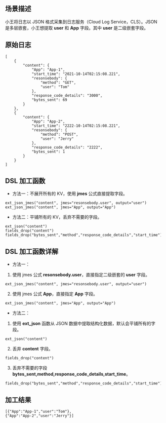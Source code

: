 ## 场景描述

小王将日志以 JSON 格式采集到日志服务（Cloud Log Service，CLS）。JSON 是多层嵌套，小王想提取 **user** 和 **App** 字段。其中 **user** 是二级嵌套字段。

## 原始日志

``` 
[
    {
        "content": {
            "App": "App-1",
            "start_time": "2021-10-14T02:15:08.221",
            "resonsebody": {
                "method": "GET",
                "user": "Tom"
            },
            "response_code_details": "3000",
            "bytes_sent": 69
        }
    },
    {
        "content": {
            "App": "App-2",
            "start_time": "2222-10-14T02:15:08.221",
            "resonsebody": {
                "method": "POST",
                "user": "Jerry"
            },
            "response_code_details": "2222",
            "bytes_sent": 1
        }
    }
]
```

## DSL 加工函数

- 方法一：不展开所有的 KV，使用 **jmes** 公式直接提取字段。
```
ext_json_jmes("content", jmes="resonsebody.user", output="user")
ext_json_jmes("content", jmes="App", output="App")
```
- 方法二：平铺所有的 KV，丢弃不需要的字段。
```
ext_json("content")
fields_drop("content")
fields_drop("bytes_sent","method","response_code_details","start_time")
```

## DSL 加工函数详解 

- 方法一： 
 1. 使用 jmes 公式 **resonsebody.user**，直接指定二级嵌套的 **user** 字段。
```
ext_json_jmes("content", jmes="resonsebody.user", output="user")
```
 2. 使用 jmes 公式 **App**，直接指定 **App** 字段。
```
ext_json_jmes("content", jmes="App", output="App")
```
- 方法二：  
 1. 使用 **ext_json** 函数从 JSON 数据中提取结构化数据，默认会平铺所有的字段。
```
ext_json("content")
```
 2. 丢弃 **content** 字段。
```
fields_drop("content")
```
 3. 丢弃不需要的字段 **bytes_sent,method,response_code_details,start_time**。
```
fields_drop("bytes_sent","method","response_code_details","start_time")
```

## 加工结果
```
[{"App":"App-1","user":"Tom"},
{"App":"App-2","user":"Jerry"}]
```
